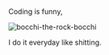 
Coding is funny,

![bocchi-the-rock-bocchi](https://user-images.githubusercontent.com/20091803/209597515-ff12d368-5545-4d39-b302-44ae677aaedf.gif)

I do it everyday like shitting.
